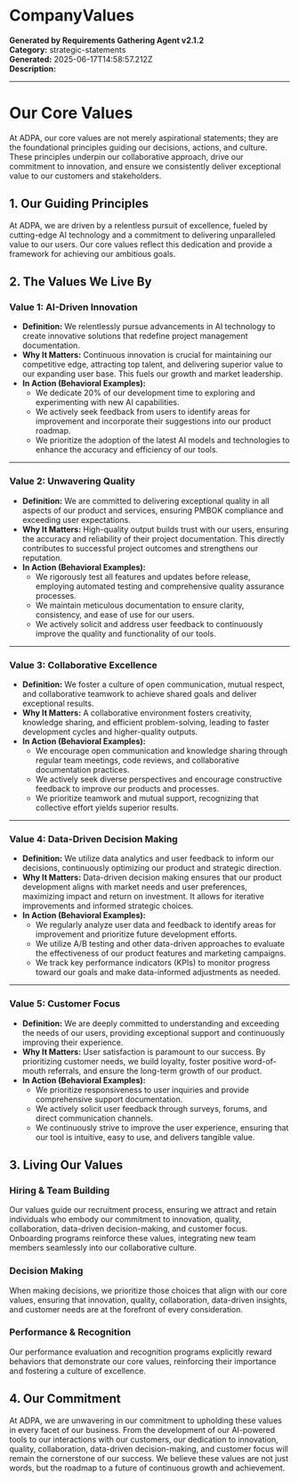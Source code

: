 # CompanyValues

**Generated by Requirements Gathering Agent v2.1.2**  
**Category:** strategic-statements  
**Generated:** 2025-06-17T14:58:57.212Z  
**Description:** 

---

# Our Core Values

At ADPA, our core values are not merely aspirational statements; they are the foundational principles guiding our decisions, actions, and culture.  These principles underpin our collaborative approach, drive our commitment to innovation, and ensure we consistently deliver exceptional value to our customers and stakeholders.


## 1. Our Guiding Principles

At ADPA, we are driven by a relentless pursuit of excellence, fueled by cutting-edge AI technology and a commitment to delivering unparalleled value to our users. Our core values reflect this dedication and provide a framework for achieving our ambitious goals.


## 2. The Values We Live By

### **Value 1:  AI-Driven Innovation**

*   **Definition:** We relentlessly pursue advancements in AI technology to create innovative solutions that redefine project management documentation.
*   **Why It Matters:** Continuous innovation is crucial for maintaining our competitive edge, attracting top talent, and delivering superior value to our expanding user base.  This fuels our growth and market leadership.
*   **In Action (Behavioral Examples):**
    *   We dedicate 20% of our development time to exploring and experimenting with new AI capabilities.
    *   We actively seek feedback from users to identify areas for improvement and incorporate their suggestions into our product roadmap.
    *   We prioritize the adoption of the latest AI models and technologies to enhance the accuracy and efficiency of our tools.

---

### **Value 2:  Unwavering Quality**

*   **Definition:** We are committed to delivering exceptional quality in all aspects of our product and services, ensuring PMBOK compliance and exceeding user expectations.
*   **Why It Matters:** High-quality output builds trust with our users, ensuring the accuracy and reliability of their project documentation. This directly contributes to successful project outcomes and strengthens our reputation.
*   **In Action (Behavioral Examples):**
    *   We rigorously test all features and updates before release, employing automated testing and comprehensive quality assurance processes.
    *   We maintain meticulous documentation to ensure clarity, consistency, and ease of use for our users.
    *   We actively solicit and address user feedback to continuously improve the quality and functionality of our tools.

---

### **Value 3:  Collaborative Excellence**

*   **Definition:** We foster a culture of open communication, mutual respect, and collaborative teamwork to achieve shared goals and deliver exceptional results.
*   **Why It Matters:**  A collaborative environment fosters creativity, knowledge sharing, and efficient problem-solving, leading to faster development cycles and higher-quality outputs.
*   **In Action (Behavioral Examples):**
    *   We encourage open communication and knowledge sharing through regular team meetings, code reviews, and collaborative documentation practices.
    *   We actively seek diverse perspectives and encourage constructive feedback to improve our products and processes.
    *   We prioritize teamwork and mutual support, recognizing that collective effort yields superior results.

---

### **Value 4:  Data-Driven Decision Making**

*   **Definition:** We utilize data analytics and user feedback to inform our decisions, continuously optimizing our product and strategic direction.
*   **Why It Matters:**  Data-driven decision making ensures that our product development aligns with market needs and user preferences, maximizing impact and return on investment.  It allows for iterative improvements and informed strategic choices.
*   **In Action (Behavioral Examples):**
    *   We regularly analyze user data and feedback to identify areas for improvement and prioritize future development efforts.
    *   We utilize A/B testing and other data-driven approaches to evaluate the effectiveness of our product features and marketing campaigns.
    *   We track key performance indicators (KPIs) to monitor progress toward our goals and make data-informed adjustments as needed.

---

### **Value 5:  Customer Focus**

*   **Definition:** We are deeply committed to understanding and exceeding the needs of our users, providing exceptional support and continuously improving their experience.
*   **Why It Matters:** User satisfaction is paramount to our success.  By prioritizing customer needs, we build loyalty, foster positive word-of-mouth referrals, and ensure the long-term growth of our product.
*   **In Action (Behavioral Examples):**
    *   We prioritize responsiveness to user inquiries and provide comprehensive support documentation.
    *   We actively solicit user feedback through surveys, forums, and direct communication channels.
    *   We continuously strive to improve the user experience, ensuring that our tool is intuitive, easy to use, and delivers tangible value.


## 3. Living Our Values

### **Hiring & Team Building**

Our values guide our recruitment process, ensuring we attract and retain individuals who embody our commitment to innovation, quality, collaboration, data-driven decision-making, and customer focus.  Onboarding programs reinforce these values, integrating new team members seamlessly into our collaborative culture.


### **Decision Making**

When making decisions, we prioritize those choices that align with our core values, ensuring that innovation, quality, collaboration, data-driven insights, and customer needs are at the forefront of every consideration.


### **Performance & Recognition**

Our performance evaluation and recognition programs explicitly reward behaviors that demonstrate our core values, reinforcing their importance and fostering a culture of excellence.


## 4. Our Commitment

At ADPA, we are unwavering in our commitment to upholding these values in every facet of our business. From the development of our AI-powered tools to our interactions with our customers, our dedication to innovation, quality, collaboration, data-driven decision-making, and customer focus will remain the cornerstone of our success.  We believe these values are not just words, but the roadmap to a future of continuous growth and achievement.
